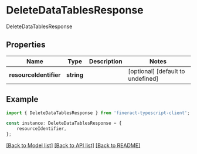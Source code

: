 # DeleteDataTablesResponse

DeleteDataTablesResponse

## Properties

Name | Type | Description | Notes
------------ | ------------- | ------------- | -------------
**resourceIdentifier** | **string** |  | [optional] [default to undefined]

## Example

```typescript
import { DeleteDataTablesResponse } from 'fineract-typescript-client';

const instance: DeleteDataTablesResponse = {
    resourceIdentifier,
};
```

[[Back to Model list]](../README.md#documentation-for-models) [[Back to API list]](../README.md#documentation-for-api-endpoints) [[Back to README]](../README.md)
